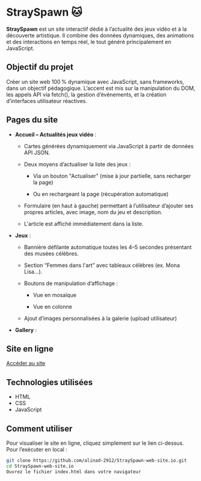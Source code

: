 # StraySpawn 🐱
**StraySpawn** est un site interactif dédié à l’actualité des jeux vidéo et à la découverte artistique. Il combine des données dynamiques, des animations et des interactions en temps réel, le tout généré principalement en JavaScript.


## Objectif du projet
Créer un site web 100 % dynamique avec JavaScript, sans frameworks, dans un objectif pédagogique. L’accent est mis sur la manipulation du DOM, les appels API via fetch(), la gestion d’événements, et la création d’interfaces utilisateur réactives.
## Pages du site
- **Accueil – Actualités jeux vidéo** :
  - Cartes générées dynamiquement via JavaScript à partir de données API JSON.

  - Deux moyens d’actualiser la liste des jeux :

    - Via un bouton "Actualiser" (mise à jour partielle, sans recharger la page)

    - Ou en rechargeant la page (récupération automatique)

  - Formulaire (en haut à gauche) permettant à l’utilisateur d’ajouter ses propres articles, avec image, nom du jeu et description.
  - L'article est affiché immédiatement dans la liste.
- **Jeux** :
  - Bannière défilante automatique toutes les 4–5 secondes présentant des musées célèbres.

  - Section “Femmes dans l'art” avec tableaux célèbres (ex. Mona Lisa…).

  - Boutons de manipulation d’affichage :

      - Vue en mosaïque

      - Vue en colonne

  - Ajout d’images personnalisées à la galerie (upload utilisateur)
- **Gallery** : 
## Site en ligne
[Accéder au site](https://alinad-2912.github.io/StraySpawn-web-site/)
## Technologies utilisées
- HTML
- CSS
- JavaScript 
## Comment utiliser
Pour visualiser le site en ligne, cliquez simplement sur le lien ci-dessus. 
Pour l’exécuter en local :
```bash
git clone https://github.com/alinad-2912/StraySpawn-web-site.io.git
cd StraySpawn-web-site.io
Ouvrez le fichier index.html dans votre navigateur
